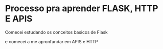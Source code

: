 # Processo pra aprender FLASK, HTTP E APIS
Comecei estudando os conceitos basicos de Flask 

e comecei a me apronfundar em APIS e HTTP
